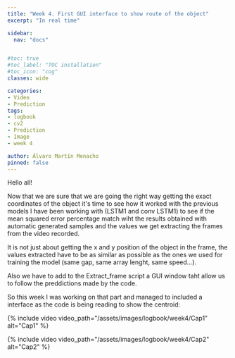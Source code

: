 ```yaml
---
title: "Week 4. First GUI interface to show route of the object"
excerpt: "In real time"

sidebar:
  nav: "docs"


#toc: true
#toc_label: "TOC installation"
#toc_icon: "cog"
classes: wide

categories:
- Video
- Prediction
tags:
- logbook
- cv2
- Prediction
- Image
- week 4

author: Álvaro Martín Menacho
pinned: false
---
```


Hello all!

Now that we are sure that we are going the right way getting the exact coordinates of the object it's time to see how it worked with the previous models I have been working with (LSTM1 and conv LSTM1) to see if the mean squared error percentage match wiht the results obtained with automatic generated samples and the values we get extracting the frames from the video recorded.

It is not just about getting the x and y position of the object in the frame, the values extracted have to be as similar as possible as the ones we used for training the model (same gap, same array lenght, same speed...).

Also we have to add to the Extract_frame script a GUI window taht allow us to follow the preddictions made by the code.

So this week I was working on that part and managed to included a interface as the code is being reading to show the centroid:


{% include video video_path="/assets/images/logbook/week4/Cap1" alt="Cap1" %}

{% include video video_path="/assets/images/logbook/week4/Cap2" alt="Cap2" %}

